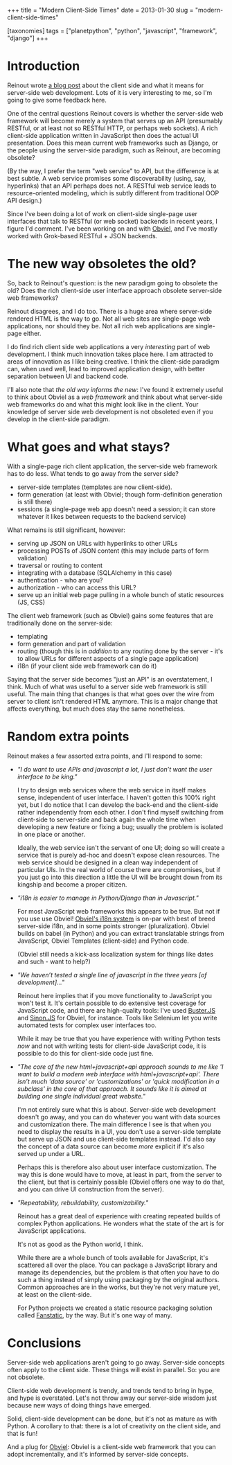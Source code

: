 +++
title = "Modern Client-Side Times"
date = 2013-01-30
slug = "modern-client-side-times"

[taxonomies]
tags = ["planetpython", "python", "javascript", "framework", "django"]
+++

# Introduction

Reinout wrote [a blog
post](http://reinout.vanrees.org/weblog/2013/01/30/defense-of-django.html)
about the client side and what it means for server-side web development.
Lots of it is very interesting to me, so I'm going to give some feedback
here.

One of the central questions Reinout covers is whether the server-side
web framework will become merely a system that serves up an API
(presumably RESTful, or at least not so RESTful HTTP, or perhaps web
sockets). A rich client-side application written in JavaScript then does
the actual UI presentation. Does this mean current web frameworks such
as Django, or the people using the server-side paradigm, such as
Reinout, are becoming obsolete?

(By the way, I prefer the term "web service" to API, but the difference
is at best subtle. A web service promises some discoverability (using,
say, hyperlinks) that an API perhaps does not. A RESTful web service
leads to resource-oriented modeling, which is subtly different from
traditional OOP API design.)

Since I've been doing a lot of work on client-side single-page user
interfaces that talk to RESTful (or web socket) backends in recent
years, I figure I'd comment. I've been working on and with
[Obviel](http://obviel.org), and I've mostly worked with Grok-based
RESTful + JSON backends.

# The new way obsoletes the old?

So, back to Reinout's question: is the new paradigm going to obsolete
the old? Does the rich client-side user interface approach obsolete
server-side web frameworks?

Reinout disagrees, and I do too. There is a huge area where server-side
rendered HTML is the way to go. Not all web sites are single-page web
applications, nor should they be. Not all rich web applications are
single-page either.

I do find rich client side web applications a very _interesting_ part of
web development. I think much innovation takes place here. I am
attracted to areas of innovation as I like being creative. I think the
client-side paradigm can, when used well, lead to improved application
design, with better separation between UI and backend code.

I'll also note that _the old way informs the new_: I've found it
extremely useful to think about Obviel as a _web framework_ and think
about what server-side web frameworks do and what this might look like
in the client. Your knowledge of server side web development is not
obsoleted even if you develop in the client-side paradigm.

# What goes and what stays?

With a single-page rich client application, the server-side web
framework has to do less. What tends to go away from the server side?

- server-side templates (templates are now client-side).
- form generation (at least with Obviel; though form-definition
  generation is still there)
- sessions (a single-page web app doesn't need a session; it can store
  whatever it likes between requests to the backend service)

What remains is still significant, however:

- serving up JSON on URLs with hyperlinks to other URLs
- processing POSTs of JSON content (this may include parts of form
  validation)
- traversal or routing to content
- integrating with a database (SQLAlchemy in this case)
- authentication - who are you?
- authorization - who can access this URL?
- serve up an initial web page pulling in a whole bunch of static
  resources (JS, CSS)

The client web framework (such as Obviel) gains some features that are
traditionally done on the server-side:

- templating
- form generation and part of validation
- routing (though this is in _addition_ to any routing done by the
  server - it's to allow URLs for different aspects of a single page
  application)
- i18n (if your client side web framework can do it)

Saying that the server side becomes "just an API" is an overstatement, I
think. Much of what was useful to a server side web framework is still
useful. The main thing that changes is that what goes over the wire from
server to client isn't rendered HTML anymore. This is a major change
that affects everything, but much does stay the same nonetheless.

# Random extra points

Reinout makes a few assorted extra points, and I'll respond to some:

- _"I do want to use APIs and javascript a lot, I just don’t want the
  user interface to be king."_

  I try to design web services where the web service in itself makes
  sense, independent of user interface. I haven't gotten this 100% right
  yet, but I do notice that I can develop the back-end and the
  client-side rather independently from each other. I don't find myself
  switching from client-side to server-side and back again the whole
  time when developing a new feature or fixing a bug; usually the
  problem is isolated in one place or another.

  Ideally, the web service isn't the servant of one UI; doing so will
  create a service that is purely ad-hoc and doesn't expose clean
  resources. The web service should be designed in a clean way
  independent of particular UIs. In the real world of course there are
  compromises, but if you just go into this direction a little the UI
  will be brought down from its kingship and become a proper citizen.

- _"i18n is easier to manage in Python/Django than in Javascript."_

  For most JavaScript web frameworks this appears to be true. But not if you
  use use Obviel! [Obviel's i18n
  system](http://www.obviel.org/en/latest/i18n.html) is on-par with best of
  breed server-side i18n, and in some points stronger (pluralization). Obviel
  builds on babel (in Python) and you can extract translatable strings from
  JavaScript, Obviel Templates (client-side) and Python code.

  (Obviel still needs a kick-ass localization system for things like
  dates and such - want to help?)

- _"We haven’t tested a single line of javascript in the three years
  \[of development\]..."_

  Reinout here implies that if you move functionality to JavaScript you won't
  test it. It's certain possible to do extensive test coverage for JavaScript
  code, and there are high-quality tools: I've used
  [Buster.JS](https://busterjs.readthedocs.io/en/latest/) and
  [Sinon.JS](https://sinonjs.org/) for Obviel, for instance. Tools like
  Selenium let you write automated tests for complex user interfaces too.

  While it may be true that you have experience with writing Python
  tests _now_ and not with writing tests for client-side JavaScript
  code, it is possible to do this for client-side code just fine.

- _"The core of the new html+javascript+api approach sounds to me like
  'I want to build a modern web interface with html+javascript+api'.
  There isn’t much 'data source' or 'customizations' or 'quick
  modification in a subclass' in the core of that approach. It sounds
  like it is aimed at building one single individual great website."_

  I'm not entirely sure what this is about. Server-side web development
  doesn't go away, and you can do whatever you want with data sources
  and customization there. The main difference I see is that when you
  need to display the results in a UI, you don't use a server-side
  template but serve up JSON and use client-side templates instead. I'd
  also say the concept of a data source can become _more_ explicit if
  it's also served up under a URL.

  Perhaps this is therefore also about user interface customization. The
  way this is done would have to move, at least in part, from the server
  to the client, but that is certainly possible (Obviel offers one way
  to do that, and you can drive UI construction from the server).

- _"Repeatability, rebuildability, customizability."_

  Reinout has a great deal of experience with creating repeated builds
  of complex Python applications. He wonders what the state of the art
  is for JavaScript applications.

  It's not as good as the Python world, I think.

  While there are a whole bunch of tools available for JavaScript, it's
  scattered all over the place. You can package a JavaScript library and
  manage its dependencies, but the problem is that often _you_ have to
  do such a thing instead of simply using packaging by the original
  authors. Common approaches are in the works, but they're not very
  mature yet, at least on the client-side.

  For Python projects we created a static resource packaging solution called
  [Fanstatic](https://pypi.org/project/fanstatic/), by the way. But it's one
  way of many.

# Conclusions

Server-side web applications aren't going to go away. Server-side
concepts often apply to the client side. These things will exist in
parallel. So: you are not obsolete.

Client-side web development is trendy, and trends tend to bring in hype,
and hype is overstated. Let's not throw away our server-side wisdom just
because new ways of doing things have emerged.

Solid, client-side development can be done, but it's not as mature as
with Python. A corollary to that: there is a lot of creativity on the
client side, and that is fun!

And a plug for [Obviel](http://obviel.org): Obviel is a client-side web
framework that you can adopt incrementally, and it's informed by
server-side concepts.
